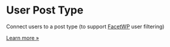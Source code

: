# User Post Type
Connect users to a post type (to support [FacetWP](https://facetwp.com) user filtering)

[Learn more &raquo;](https://facetwp.com/add-ons/user-post-type/)
